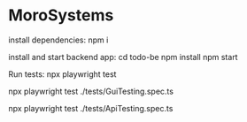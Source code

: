 # MoroSystems

install dependencies:
npm i

install and start backend app:
cd todo-be
npm install
npm start

Run tests:
npx playwright test

npx playwright test ./tests/GuiTesting.spec.ts

npx playwright test ./tests/ApiTesting.spec.ts